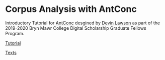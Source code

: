 # Corpus Analysis with AntConc

Introductory Tutorial for [AntConc](http://www.laurenceanthony.net/software/antconc/) desgined by [Devin Lawson](https://github.com/dnlawson) as part of the 2019-2020 Bryn Mawr College Digital Scholarship Graduate Fellows Program. 

[Tutorial](/tutorial.md)

[Texts](/corpus/corpus-antconc-tutorial.zip)
